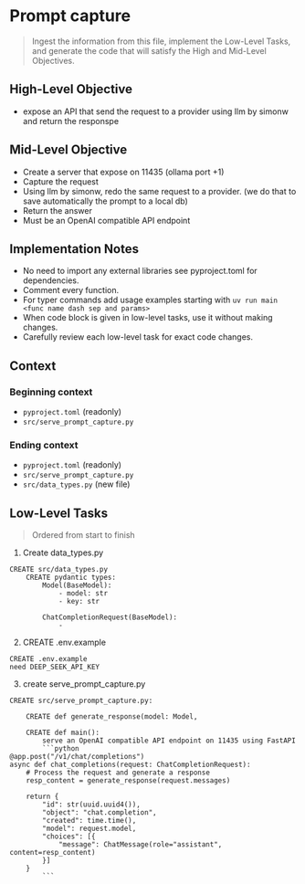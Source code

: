 # Prompt capture

> Ingest the information from this file, implement the Low-Level Tasks, and generate the code that will satisfy the High and Mid-Level Objectives.

## High-Level Objective

- expose an API that send the request to a provider using llm by simonw and return the responspe

## Mid-Level Objective

- Create a server that expose on 11435 (ollama port +1)
- Capture the request
- Using llm by simonw, redo the same request to a provider. (we do that to save automatically the prompt to a local db)
- Return the answer
- Must be an OpenAI compatible API endpoint

## Implementation Notes

- No need to import any external libraries see pyproject.toml for dependencies.
- Comment every function.
- For typer commands add usage examples starting with `uv run main <func name dash sep and params>`
- When code block is given in low-level tasks, use it without making changes.
- Carefully review each low-level task for exact code changes.

## Context

### Beginning context

- `pyproject.toml` (readonly)
- `src/serve_prompt_capture.py`

### Ending context

- `pyproject.toml` (readonly)
- `src/serve_prompt_capture.py`
- `src/data_types.py` (new file)

## Low-Level Tasks

> Ordered from start to finish

1. Create data_types.py

```aider
CREATE src/data_types.py
    CREATE pydantic types:
        Model(BaseModel):
            - model: str
            - key: str

        ChatCompletionRequest(BaseModel):
            -
```

2. CREATE .env.example

```aider
CREATE .env.example
need DEEP_SEEK_API_KEY
```

3. create serve_prompt_capture.py

````aider
CREATE src/serve_prompt_capture.py:

    CREATE def generate_response(model: Model,

    CREATE def main():
        serve an OpenAI compatible API endpoint on 11435 using FastAPI
        ```python
@app.post("/v1/chat/completions")
async def chat_completions(request: ChatCompletionRequest):
    # Process the request and generate a response
    resp_content = generate_response(request.messages)

    return {
        "id": str(uuid.uuid4()),
        "object": "chat.completion",
        "created": time.time(),
        "model": request.model,
        "choices": [{
            "message": ChatMessage(role="assistant", content=resp_content)
        }]
    }
        ```
````
